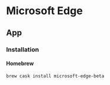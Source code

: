 # Microsoft Edge

## App

### Installation

#### Homebrew

```sh
brew cask install microsoft-edge-beta
```
